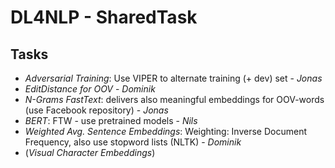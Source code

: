 # DL4NLP - SharedTask

## Tasks

- *Adversarial Training*: Use VIPER to alternate training (+ dev) set - _Jonas_
- *EditDistance for OOV* - _Dominik_
- *N-Grams FastText*: delivers also meaningful embeddings for OOV-words (use Facebook repository) - _Jonas_
- *BERT*: FTW - use pretrained models - _Nils_
- *Weighted Avg. Sentence Embeddings*: Weighting: Inverse Document Frequency, also use stopword lists (NLTK) - _Dominik_
- (*Visual Character Embeddings*)